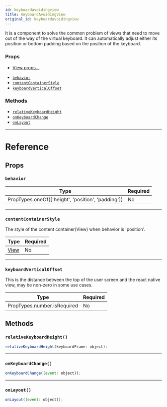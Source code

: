 ```yaml
---
id: keyboardavoidingview
title: KeyboardAvoidingView
original_id: keyboardavoidingview
---
```


It is a component to solve the common problem of views that need to move out of the way of the virtual keyboard. It can automatically adjust either its position or bottom padding based on the position of the keyboard.

### Props

- [View props...](view.md#props)

* [`behavior`](keyboardavoidingview.md#behavior)
* [`contentContainerStyle`](keyboardavoidingview.md#contentcontainerstyle)
* [`keyboardVerticalOffset`](keyboardavoidingview.md#keyboardverticaloffset)

### Methods

- [`relativeKeyboardHeight`](keyboardavoidingview.md#relativekeyboardheight)
- [`onKeyboardChange`](keyboardavoidingview.md#onkeyboardchange)
- [`onLayout`](keyboardavoidingview.md#onlayout)

---

# Reference

## Props

### `behavior`

| Type                                               | Required |
| -------------------------------------------------- | -------- |
| PropTypes.oneOf(['height', 'position', 'padding']) | No       |

---

### `contentContainerStyle`

The style of the content container(View) when behavior is 'position'.

| Type                  | Required |
| --------------------- | -------- |
| [View](view.md#style) | No       |

---

### `keyboardVerticalOffset`

This is the distance between the top of the user screen and the react native view, may be non-zero in some use cases.

| Type                        | Required |
| --------------------------- | -------- |
| PropTypes.number.isRequired | No       |

## Methods

### `relativeKeyboardHeight()`

```jsx
relativeKeyboardHeight(keyboardFrame: object):
```

---

### `onKeyboardChange()`

```jsx
onKeyboardChange((event: object));
```

---

### `onLayout()`

```jsx
onLayout((event: object));
```
